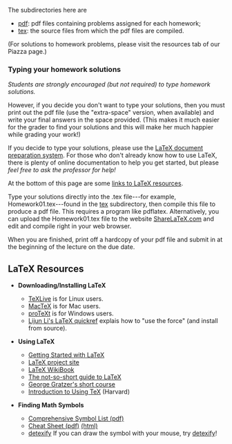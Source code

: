 The subdirectories here are

+ [pdf][]: pdf files containing problems assigned for each homework;  
+ [tex][]: the source files from which the pdf files are compiled.  

(For solutions to homework problems, please visit the resources tab of our Piazza page.)

### Typing your homework solutions

*Students are strongly encouraged (but not required) to type homework solutions.*

However, if you decide you don't want to type your solutions, then you must
print out the pdf file (use the "extra-space" version, when available) and write your final
answers in the space provided. 
(This makes it much easier for the grader to find your solutions and
this will make her much happier while grading your work!)

If you decide to type your solutions, please use the
[LaTeX document preparation system](http://www.latex-project.org/).
For those who don't already know how to use LaTeX,
there is plenty of online documentation to help you get started, but
please *feel free to ask the professor for help!*  

At the bottom of this page are some [links to LaTeX resources](#latex-resources). 

Type your solutions directly into the .tex file---for example, 
Homework01.tex---found in the [tex][] subdirectory, then compile this file
to produce a pdf file. This requires a program like pdflatex. 
Alternatively, you can upload the Homework01.tex file to 
the website [ShareLaTeX.com](http://www.sharelatex.com) 
and edit and compile right in your web browser.

When you are finished, print off a hardcopy of your pdf file and submit in at the beginning of the lecture on the due date.  




## LaTeX Resources

+ **Downloading/Installing LaTeX**
  - [TeXLive](http://www.tug.org/texlive/) is for Linux users.  
  - [MacTeX](http://www.tug.org/mactex/) is for Mac users.  
  - [proTeXt](http://www.tug.org/protext/) is for Windows users.  
  - [Lijun Li's LaTeX quickref](http://ram.lijun.li/quickref/latex.html)
    explais how to "use the force" (and install from source).
  
+ **Using LaTeX**
  - [Getting Started with LaTeX](https://www.tug.org/begin.html)
  - [LaTeX project site](http://www.latex-project.org/)
  - [LaTeX WikiBook](https://en.wikibooks.org/wiki/LaTeX)
  - [The not-so-short guide to LaTeX](http://mirror.ctan.org/info/lshort/english/lshort.pdf)
  - [George Gratzer's short course](http://www.ctan.org/tex-archive/info/Math_into_LaTeX-4/)
  - [Introduction to Using TeX](http://www.math.harvard.edu/texman/texman.html) (Harvard)


+ **Finding Math Symbols**
  - [Comprehensive Symbol List (pdf)](http://mirrors.ctan.org/info/symbols/comprehensive/symbols-letter.pdf)
  - [Cheat Sheet (pdf)](http://ctan.math.washington.edu/tex-archive/info/latexcheat/latexcheat/latexsheet.pdf) [(html)](http://web.ift.uib.no/Teori/KURS/WRK/TeX/symALL.html)
  - [detexify](http://detexify.kirelabs.org/classify.html) If you can draw the symbol with your mouse, try [detexify](http://detexify.kirelabs.org/classify.html)!


[tex]:https://github.com/williamdemeo/Math317-Spring2016/tree/master/homework/tex
[pdf]:https://github.com/williamdemeo/Math317-Spring2016/tree/master/homework/pdf
